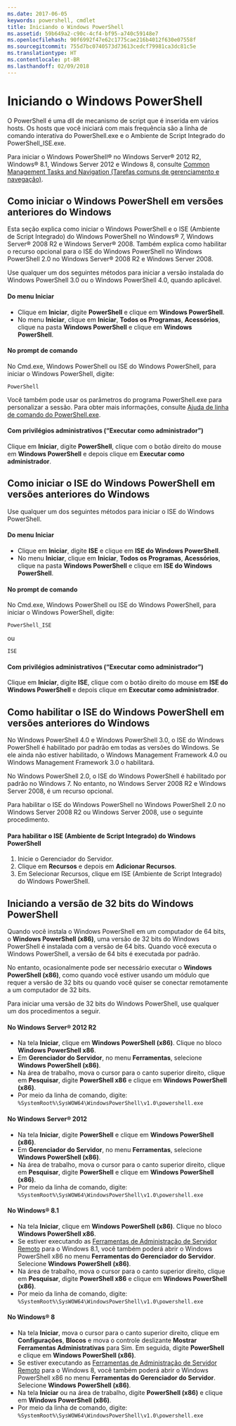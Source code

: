```yaml
---
ms.date: 2017-06-05
keywords: powershell, cmdlet
title: Iniciando o Windows PowerShell
ms.assetid: 59b649a2-c90c-4cf4-bf95-a740c59148e7
ms.openlocfilehash: 90f6992f47e62c1775cae216b4012f630e07558f
ms.sourcegitcommit: 755d7bc0740573d73613cedcf79981ca3dc81c5e
ms.translationtype: HT
ms.contentlocale: pt-BR
ms.lasthandoff: 02/09/2018
---
```

# <a name="starting-windows-powershell"></a>Iniciando o Windows PowerShell
O PowerShell é uma dll de mecanismo de script que é inserida em vários hosts.  Os hosts que você iniciará com mais frequência são a linha de comando interativa do PowerShell.exe e o Ambiente de Script Integrado do PowerShell_ISE.exe.

Para iniciar o Windows PowerShell® no Windows Server® 2012 R2, Windows® 8.1, Windows Server 2012 e Windows 8, consulte [Common Management Tasks and Navigation (Tarefas comuns de gerenciamento e navegação)](http://technet.microsoft.com/library/hh831491.aspx).

## <a name="how-to-start-windows-powershell-on-earlier-versions-of-windows"></a>Como iniciar o Windows PowerShell em versões anteriores do Windows

Esta seção explica como iniciar o Windows PowerShell e o ISE (Ambiente de Script Integrado) do Windows PowerShell no Windows® 7, Windows Server® 2008 R2 e Windows Server® 2008. Também explica como habilitar o recurso opcional para o ISE do Windows PowerShell no Windows PowerShell 2.0 no Windows Server® 2008 R2 e Windows Server 2008.

Use qualquer um dos seguintes métodos para iniciar a versão instalada do Windows PowerShell 3.0 ou o Windows PowerShell 4.0, quando aplicável.

#### <a name="from-the-start-menu"></a>Do menu Iniciar

- Clique em **Iniciar**, digite **PowerShell** e clique em **Windows PowerShell**.
- No menu **Iniciar**, clique em **Iniciar**, **Todos os Programas**, **Acessórios**, clique na pasta **Windows PowerShell** e clique em **Windows PowerShell**.

#### <a name="at-the-command-prompt"></a>No prompt de comando

No Cmd.exe, Windows PowerShell ou ISE do Windows PowerShell, para iniciar o Windows PowerShell, digite:

```
PowerShell
```

Você também pode usar os parâmetros do programa PowerShell.exe para personalizar a sessão. Para obter mais informações, consulte [Ajuda de linha de comando do PowerShell.exe](../core-powershell/console/PowerShell.exe-Command-Line-Help.md).

#### <a name="with-administrative-privileges-run-as-administrator"></a>Com privilégios administrativos (“Executar como administrador”)

Clique em **Iniciar**, digite **PowerShell**, clique com o botão direito do mouse em **Windows PowerShell** e depois clique em **Executar como administrador**.

## <a name="how-to-start-windows-powershell-ise-on-earlier-releases-of-windows"></a>Como iniciar o ISE do Windows PowerShell em versões anteriores do Windows

Use qualquer um dos seguintes métodos para iniciar o ISE do Windows PowerShell.

#### <a name="from-the-start-menu"></a>Do menu Iniciar

- Clique em **Iniciar**, digite **ISE** e clique em **ISE do Windows PowerShell**.
- No menu **Iniciar**, clique em **Iniciar**, **Todos os Programas**, **Acessórios**, clique na pasta **Windows PowerShell** e clique em **ISE do Windows PowerShell**.

#### <a name="at-the-command-prompt"></a>No prompt de comando

No Cmd.exe, Windows PowerShell ou ISE do Windows PowerShell, para iniciar o Windows PowerShell, digite:

```
PowerShell_ISE
```

ou

```
ISE
```

#### <a name="with-administrative-privileges-run-as-administrator"></a>Com privilégios administrativos (“Executar como administrador”)

Clique em **Iniciar**, digite **ISE**, clique com o botão direito do mouse em **ISE do Windows PowerShell** e depois clique em **Executar como administrador**.

## <a name="how-to-enable-windows-powershell-ise-on-earlier-releases-of-windows"></a>Como habilitar o ISE do Windows PowerShell em versões anteriores do Windows

No Windows PowerShell 4.0 e Windows PowerShell 3.0, o ISE do Windows PowerShell é habilitado por padrão em todas as versões do Windows. Se ele ainda não estiver habilitado, o Windows Management Framework 4.0 ou Windows Management Framework 3.0 o habilitará.

No Windows PowerShell 2.0, o ISE do Windows PowerShell é habilitado por padrão no Windows 7. No entanto, no Windows Server 2008 R2 e Windows Server 2008, é um recurso opcional.

Para habilitar o ISE do Windows PowerShell no Windows PowerShell 2.0 no Windows Server 2008 R2 ou Windows Server 2008, use o seguinte procedimento.

#### <a name="to-enable-windows-powershell-integrated-scripting-environment-ise"></a>Para habilitar o ISE (Ambiente de Script Integrado) do Windows PowerShell

1. Inicie o Gerenciador do Servidor.
2. Clique em **Recursos** e depois em **Adicionar Recursos**.
3. Em Selecionar Recursos, clique em ISE (Ambiente de Script Integrado) do Windows PowerShell.

## <a name="starting-the-32-bit-version-of-windows-powershell"></a>Iniciando a versão de 32 bits do Windows PowerShell

Quando você instala o Windows PowerShell em um computador de 64 bits, o **Windows PowerShell (x86)**, uma versão de 32 bits do Windows PowerShell é instalada com a versão de 64 bits. Quando você executa o Windows PowerShell, a versão de 64 bits é executada por padrão.

No entanto, ocasionalmente pode ser necessário executar o **Windows PowerShell (x86)**, como quando você estiver usando um módulo que requer a versão de 32 bits ou quando você quiser se conectar remotamente a um computador de 32 bits.

Para iniciar uma versão de 32 bits do Windows PowerShell, use qualquer um dos procedimentos a seguir.

#### <a name="in-windows-server-2012-r2"></a>No Windows Server® 2012 R2

- Na tela **Iniciar**, clique em **Windows PowerShell (x86)**. Clique no bloco **Windows PowerShell x86**.
- Em **Gerenciador do Servidor**, no menu **Ferramentas**, selecione **Windows PowerShell (x86)**.
- Na área de trabalho, mova o cursor para o canto superior direito, clique em **Pesquisar**, digite **PowerShell x86** e clique em **Windows PowerShell (x86)**.
- Por meio da linha de comando, digite: `%SystemRoot%\SysWOW64\WindowsPowerShell\v1.0\powershell.exe`

#### <a name="in-windows-server-2012"></a>No Windows Server® 2012

- Na tela **Iniciar**, digite **PowerShell** e clique em **Windows PowerShell (x86)**.
- Em **Gerenciador do Servidor**, no menu **Ferramentas**, selecione **Windows PowerShell (x86)**.
- Na área de trabalho, mova o cursor para o canto superior direito, clique em **Pesquisar**, digite **PowerShell** e clique em **Windows PowerShell (x86)**.
- Por meio da linha de comando, digite: `%SystemRoot%\SysWOW64\WindowsPowerShell\v1.0\powershell.exe`

#### <a name="in-windows-81"></a>No Windows® 8.1

- Na tela **Iniciar**, clique em **Windows PowerShell (x86)**. Clique no bloco **Windows PowerShell x86**.
- Se estiver executando as [Ferramentas de Administração de Servidor Remoto](http://go.microsoft.com/fwlink/?LinkID=304145) para o Windows 8.1, você também poderá abrir o Windows PowerShell x86 no menu **Ferramentas do Gerenciador do Servidor**.
  Selecione **Windows PowerShell (x86)**.
- Na área de trabalho, mova o cursor para o canto superior direito, clique em **Pesquisar**, digite **PowerShell x86** e clique em **Windows PowerShell (x86)**.
- Por meio da linha de comando, digite: `%SystemRoot%\SysWOW64\WindowsPowerShell\v1.0\powershell.exe`

#### <a name="in-windows-8"></a>No Windows® 8

- Na tela **Iniciar**, mova o cursor para o canto superior direito, clique em **Configurações**, **Blocos** e mova o controle deslizante **Mostrar Ferramentas Administrativas** para Sim. Em seguida, digite **PowerShell** e clique em **Windows PowerShell (x86)**.
- Se estiver executando as [Ferramentas de Administração de Servidor Remoto](http://www.microsoft.com/download/details.aspx?id=28972) para o Windows 8, você também poderá abrir o Windows PowerShell x86 no menu **Ferramentas do Gerenciador do Servidor**. Selecione **Windows PowerShell (x86)**.
- Na tela **Iniciar** ou na área de trabalho, digite **PowerShell (x86)** e clique em **Windows PowerShell (x86)**.
- Por meio da linha de comando, digite: `%SystemRoot%\SysWOW64\WindowsPowerShell\v1.0\powershell.exe`
